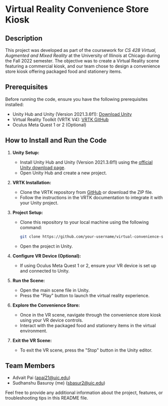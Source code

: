 # Virtual Reality Convenience Store Kiosk

## Description

This project was developed as part of the coursework for *CS 428 Virtual, Augmented and Mixed Reality* at the University of Illinois at Chicago during the Fall 2022 semester. The objective was to create a Virtual Reality scene featuring a commercial kiosk, and our team chose to design a convenience store kiosk offering packaged food and stationery items.

## Prerequisites

Before running the code, ensure you have the following prerequisites installed:

- Unity Hub and Unity (Version 2021.3.6f1): [Download Unity](https://unity3d.com/get-unity/download)
- Virtual Reality Toolkit (VRTK V4): [VRTK GitHub](https://github.com/ExtendRealityLtd/VRTK)
- Oculus Meta Quest 1 or 2 (Optional)

## How to Install and Run the Code

1. **Unity Setup:**
   - Install Unity Hub and Unity (Version 2021.3.6f1) using the [official Unity download page](https://unity3d.com/get-unity/download).
   - Open Unity Hub and create a new project.

2. **VRTK Installation:**
   - Clone the VRTK repository from [GitHub](https://github.com/ExtendRealityLtd/VRTK) or download the ZIP file.
   - Follow the instructions in the VRTK documentation to integrate it with your Unity project.

3. **Project Setup:**
   - Clone this repository to your local machine using the following command:
     ```bash
     git clone https://github.com/your-username/virtual-convenience-store.git
     ```
   - Open the project in Unity.

4. **Configure VR Device (Optional):**
   - If using Oculus Meta Quest 1 or 2, ensure your VR device is set up and connected to Unity.

5. **Run the Scene:**
   - Open the main scene file in Unity.
   - Press the "Play" button to launch the virtual reality experience.

6. **Explore the Convenience Store:**
   - Once in the VR scene, navigate through the convenience store kiosk using your VR device controls.
   - Interact with the packaged food and stationery items in the virtual environment.

7. **Exit the VR Scene:**
   - To exit the VR scene, press the "Stop" button in the Unity editor.

## Team Members
- Advait Pai (apai21@uic.edu)
- Sudhanshu Basuroy (me) (sbasur2@uic.edu)

Feel free to provide any additional information about the project, features, or troubleshooting tips in this README file.

